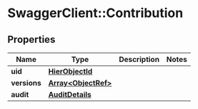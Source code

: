 # SwaggerClient::Contribution

## Properties
Name | Type | Description | Notes
------------ | ------------- | ------------- | -------------
**uid** | [**HierObjectId**](HierObjectId.md) |  | 
**versions** | [**Array&lt;ObjectRef&gt;**](ObjectRef.md) |  | 
**audit** | [**AuditDetails**](AuditDetails.md) |  | 


